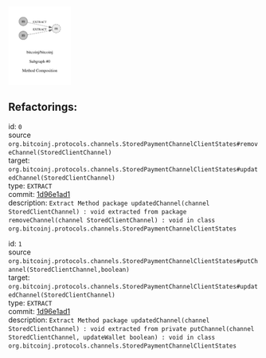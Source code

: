 <img src=subgraph_atomic_0.svg width=25%>

## Refactorings:

id: `0`\
source `org.bitcoinj.protocols.channels.StoredPaymentChannelClientStates#removeChannel(StoredClientChannel)`\
target: `org.bitcoinj.protocols.channels.StoredPaymentChannelClientStates#updatedChannel(StoredClientChannel)`\
type: `EXTRACT`\
commit: [1d96e1ad1](https://github.com/bitcoinj/bitcoinj/commit/1d96e1ad1dca6e2151603e10515bb04f0c2730fc)\
description: `Extract Method package updatedChannel(channel StoredClientChannel) : void extracted from package removeChannel(channel StoredClientChannel) : void in class org.bitcoinj.protocols.channels.StoredPaymentChannelClientStates`

id: `1`\
source `org.bitcoinj.protocols.channels.StoredPaymentChannelClientStates#putChannel(StoredClientChannel,boolean)`\
target: `org.bitcoinj.protocols.channels.StoredPaymentChannelClientStates#updatedChannel(StoredClientChannel)`\
type: `EXTRACT`\
commit: [1d96e1ad1](https://github.com/bitcoinj/bitcoinj/commit/1d96e1ad1dca6e2151603e10515bb04f0c2730fc)\
description: `Extract Method package updatedChannel(channel StoredClientChannel) : void extracted from private putChannel(channel StoredClientChannel, updateWallet boolean) : void in class org.bitcoinj.protocols.channels.StoredPaymentChannelClientStates`

